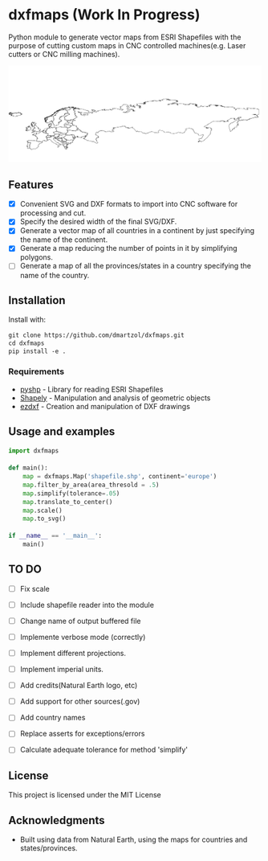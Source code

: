# dxfmaps (Work In Progress)

Python module to generate vector maps from ESRI Shapefiles with the purpose of cutting custom maps in CNC controlled machines(e.g. Laser cutters or CNC milling machines).

![Example](https://github.com/dmartzol/dmartzol.github.io/raw/master/images/europe/europe.png)

## Features

- [X] Convenient SVG and DXF formats to import into CNC software for processing and cut.
- [X] Specify the desired width of the final SVG/DXF.
- [X] Generate a vector map of all countries in a continent by just specifying the name of the continent.
- [X] Generate a map reducing the number of points in it by simplifying polygons.
- [ ] Generate a map of all the provinces/states in a country specifying the name of the country.

## Installation

Install with:

```
git clone https://github.com/dmartzol/dxfmaps.git
cd dxfmaps
pip install -e .
```


### Requirements

* [pyshp](https://github.com/GeospatialPython/pyshp) - Library for reading ESRI Shapefiles
* [Shapely](https://github.com/Toblerity/Shapely) - Manipulation and analysis of geometric objects
* [ezdxf](https://github.com/mozman/ezdxf) - Creation and manipulation of DXF drawings

## Usage and examples
```python
import dxfmaps

def main():
    map = dxfmaps.Map('shapefile.shp', continent='europe')
    map.filter_by_area(area_thresold = .5)
    map.simplify(tolerance=.05)
    map.translate_to_center()
    map.scale()
    map.to_svg()

if __name__ == '__main__':
    main()
```

## TO DO

- [ ] Fix scale
- [ ] Include shapefile reader into the module
- [ ] Change name of output buffered file
- [ ] Implemente verbose mode (correctly)
- [ ] Implement different projections.
- [ ] Implement imperial units.
- [ ] Add credits(Natural Earth logo, etc)
- [ ] Add support for other sources(.gov)
- [ ] Add country names
- [ ] Replace asserts for exceptions/errors
- [ ] Calculate adequate tolerance for method 'simplify'



## License

This project is licensed under the MIT License

## Acknowledgments

*  Built using data from Natural Earth, using the maps for countries and states/provinces.

